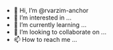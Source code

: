 - 👋 Hi, I’m @rvarzim-anchor
- 👀 I’m interested in ...
- 🌱 I’m currently learning ...
- 💞️ I’m looking to collaborate on ...
- 📫 How to reach me ...

<!---
rvarzim-anchor/rvarzim-anchor is a ✨ special ✨ repository because its `README.md` (this file) appears on your GitHub profile.
You can click the Preview link to take a look at your changes.
--->
